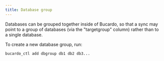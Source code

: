 ```yaml
---
title: Database group
---
```


Databases can be grouped together inside of Bucardo, so that a sync may point to a group of databases (via the "targetgroup" column) rather than to a single database.

To create a new database group, run:

` bucardo_ctl add dbgroup `<name>` db1 db2 db3...`

